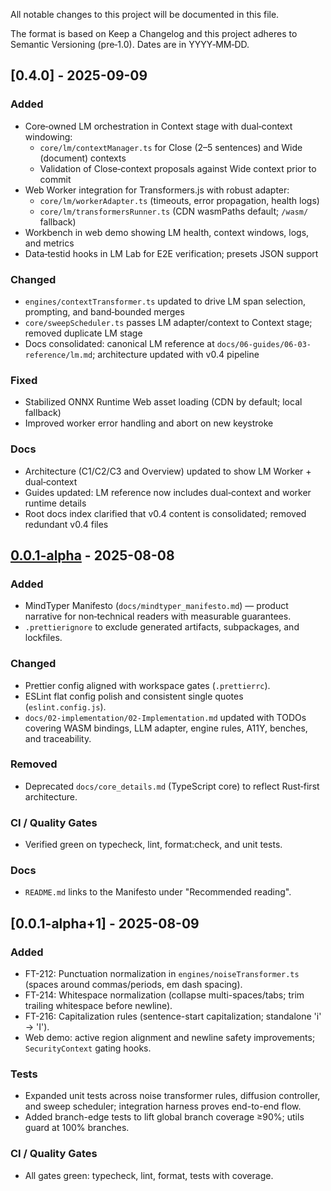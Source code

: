 <!--
╔══════════════════════════════════════════════════════╗
║  ░  C H A N G E L O G  ░░░░░░░░░░░░░░░░░░░░░░░░░░░░  ║
║                                                      ║
║                                                      ║
║                                                      ║
║                                                      ║
║           ╌╌  P L A C E H O L D E R  ╌╌              ║
║                                                      ║
║                                                      ║
║                                                      ║
║                                                      ║
╚══════════════════════════════════════════════════════╝
  • WHAT ▸ Release history for MindTyper
  • WHY  ▸ Transparent, skeptic‑friendly record of changes
  • HOW  ▸ Keep a Changelog format; date‑stamped entries
-->

All notable changes to this project will be documented in this file.

The format is based on Keep a Changelog and this project adheres to Semantic Versioning (pre‑1.0). Dates are in YYYY‑MM‑DD.

## [0.4.0] - 2025-09-09

### Added

- Core‑owned LM orchestration in Context stage with dual‑context windowing:
  - `core/lm/contextManager.ts` for Close (2–5 sentences) and Wide (document) contexts
  - Validation of Close‑context proposals against Wide context prior to commit
- Web Worker integration for Transformers.js with robust adapter:
  - `core/lm/workerAdapter.ts` (timeouts, error propagation, health logs)
  - `core/lm/transformersRunner.ts` (CDN wasmPaths default; `/wasm/` fallback)
- Workbench in web demo showing LM health, context windows, logs, and metrics
- Data‑testid hooks in LM Lab for E2E verification; presets JSON support

### Changed

- `engines/contextTransformer.ts` updated to drive LM span selection, prompting, and band‑bounded merges
- `core/sweepScheduler.ts` passes LM adapter/context to Context stage; removed duplicate LM stage
- Docs consolidated: canonical LM reference at `docs/06-guides/06-03-reference/lm.md`; architecture updated with v0.4 pipeline

### Fixed

- Stabilized ONNX Runtime Web asset loading (CDN by default; local fallback)
- Improved worker error handling and abort on new keystroke

### Docs

- Architecture (C1/C2/C3 and Overview) updated to show LM Worker + dual‑context
- Guides updated: LM reference now includes dual‑context and worker runtime details
- Root docs index clarified that v0.4 content is consolidated; removed redundant v0.4 files

## [0.0.1-alpha] - 2025-08-08

### Added

- MindTyper Manifesto (`docs/mindtyper_manifesto.md`) — product narrative for non‑technical readers with measurable guarantees.
- `.prettierignore` to exclude generated artifacts, subpackages, and lockfiles.

### Changed

- Prettier config aligned with workspace gates (`.prettierrc`).
- ESLint flat config polish and consistent single quotes (`eslint.config.js`).
- `docs/02-implementation/02-Implementation.md` updated with TODOs covering WASM bindings, LLM adapter, engine rules, A11Y, benches, and traceability.

### Removed

- Deprecated `docs/core_details.md` (TypeScript core) to reflect Rust‑first architecture.

### CI / Quality Gates

- Verified green on typecheck, lint, format:check, and unit tests.

### Docs

- `README.md` links to the Manifesto under "Recommended reading".

[0.0.1-alpha]: https://github.com/becktothefuture/mindtyper-qna/releases/tag/v0.0.1-alpha

## [0.0.1-alpha+1] - 2025-08-09

### Added

- FT-212: Punctuation normalization in `engines/noiseTransformer.ts` (spaces around commas/periods, em dash spacing).
- FT-214: Whitespace normalization (collapse multi-spaces/tabs; trim trailing whitespace before newline).
- FT-216: Capitalization rules (sentence-start capitalization; standalone 'i' → 'I').
- Web demo: active region alignment and newline safety improvements; `SecurityContext` gating hooks.

### Tests

- Expanded unit tests across noise transformer rules, diffusion controller, and sweep scheduler; integration harness proves end-to-end flow.
- Added branch-edge tests to lift global branch coverage ≥90%; utils guard at 100% branches.

### CI / Quality Gates

- All gates green: typecheck, lint, format, tests with coverage.
